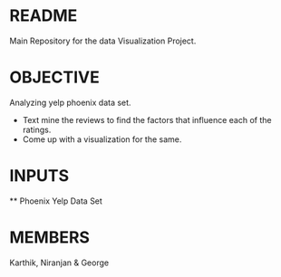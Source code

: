 README
======

Main Repository for the data Visualization Project. 

OBJECTIVE
=========

Analyzing yelp phoenix data set.

 * Text mine the reviews to find the factors that influence each of the ratings.
 * Come up with a visualization for the same.

INPUTS
======

  ** Phoenix Yelp Data Set

MEMBERS
=======

Karthik, Niranjan & George
